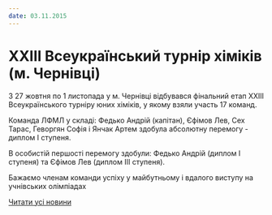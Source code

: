 ```yaml
---
date: 03.11.2015
---
```

# XXIII Всеукраїнський турнір хіміків (м. Чернівці)

З 27 жовтня по 1 листопада у м. Чернівці відбувався фінальний етап XХIII Всеукраїнського турнiру юних хiмiкiв, у якому взяли участь 17 команд.

Команда ЛФМЛ у складі: Федько Андрій (капітан), Єфімов Лев, Сех Тарас, Геворгян Софія і Янчак Артем здобула абсолютну перемогу - диплом І ступеня.

В особистій першості перемогу здобули: Федько Андрій (диплом І ступеня) та Єфімов Лев (диплом ІІІ ступеня).

Бажаємо членам команди успіху у майбутньому і вдалого виступу на учнівських олімпіадах

[Читати усі новини](/news)
